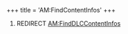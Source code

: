 +++
title = 'AM:FindContentInfos'
+++

1.  REDIRECT [AM:FindDLCContentInfos](AM:FindDLCContentInfos "wikilink")
